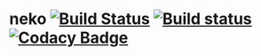# neko [![Build Status](https://travis-ci.org/Frederick-S/neko.svg?branch=master)](https://travis-ci.org/Frederick-S/neko) [![Build status](https://ci.appveyor.com/api/projects/status/kjvhdbpxg0q7d180?svg=true)](https://ci.appveyor.com/project/Frederick-S/neko) [![Codacy Badge](https://api.codacy.com/project/badge/Grade/282b41448f2f4516b2537882e5d8db6a)](https://www.codacy.com/app/Frederick-S/neko?utm_source=github.com&amp;utm_medium=referral&amp;utm_content=Frederick-S/neko&amp;utm_campaign=Badge_Grade)
